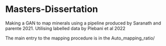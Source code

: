# Masters-Dissertation

Making a GAN to map minerals using a pipeline produced by Saranath and parente 2021.
Utilising labelled data by Plebani et al 2022


The main entry to the mapping procedure is in the Auto_mapping_ratio/

